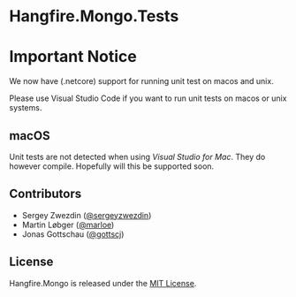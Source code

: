 Hangfire.Mongo.Tests
====================

# Important Notice

We now have (.netcore) support for running unit test on macos and unix.

Please use Visual Studio Code if you want to run unit tests on macos or unix systems.

## macOS
Unit tests are not detected when using *Visual Studio for Mac*. They do however compile. Hopefully will this be supported soon.


Contributors
------------

* Sergey Zwezdin ([@sergeyzwezdin](https://github.com/sergeyzwezdin))
* Martin Løbger ([@marloe](https://github.com/marloe))
* Jonas Gottschau ([@gottscj](https://github.com/gottscj))

License
-------

Hangfire.Mongo is released under the [MIT License](https://raw.githubusercontent.com/sergun/Hangfire.Mongo/master/LICENSE).
